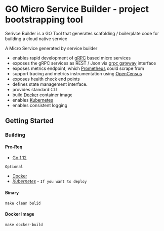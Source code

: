 # GO Micro Service Builder - project bootstrapping tool

Serivce Builder is a GO Tool that generates scafolding / boilerplate code for building a cloud native service

A Micro Service generated by service builder

- enables rapid development of [gRPC](https://grpc.io/) based micro services
- exposes the gRPC services as REST / Json via [grpc gateway](https://github.com/grpc-ecosystem/grpc-gateway) interface
- exposes metrics endpoint, which [Prometheus](https://prometheus.io/) could scrape from
- support tracing and metrics instrumentation using [OpenCensus](https://opencensus.io/)
- exposes health check end points
- defines state management interface.
- provides standard CLI
- build [Docker](https://www.docker.com/) container image
- enables [Kubernetes](https://kubernetes.io/)
- enables consistent logging

## Getting Started

### Building

#### Pre-Req

- [Go 1.12](https://golang.org/dl/)

`Optional`

- [Docker](https://store.docker.com/search?q=&type=edition&offering=community) 
- *[Kubernetes](https://docs.docker.com/docker-for-mac/kubernetes/)* - `If you want to deploy`

#### Binary

`make clean bulid`

#### Docker Image

`make docker-build`
